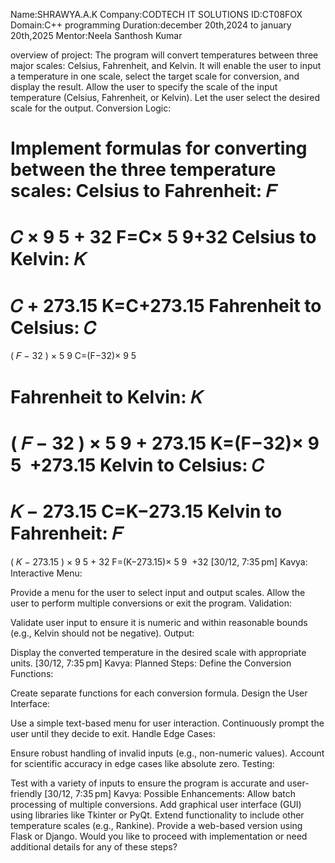 Name:SHRAWYA.A.K
Company:CODTECH IT SOLUTIONS
ID:CT08FOX
Domain:C++ programming
Duration:december 20th,2024 to january 20th,2025
Mentor:Neela Santhosh Kumar

overview of project:
The program will convert temperatures between three major scales: Celsius, Fahrenheit, and Kelvin. It will enable the user to input a temperature in one scale, select the target scale for conversion, and display the result.
Allow the user to specify the scale of the input temperature (Celsius, Fahrenheit, or Kelvin).
Let the user select the desired scale for the output.
Conversion Logic:

Implement formulas for converting between the three temperature scales:
Celsius to Fahrenheit: 
𝐹
=
𝐶
×
9
5
+
32
F=C× 
5
9
​
 +32
Celsius to Kelvin: 
𝐾
=
𝐶
+
273.15
K=C+273.15
Fahrenheit to Celsius: 
𝐶
=
(
𝐹
−
32
)
×
5
9
C=(F−32)× 
9
5
​
 
Fahrenheit to Kelvin: 
𝐾
=
(
𝐹
−
32
)
×
5
9
+
273.15
K=(F−32)× 
9
5
​
 +273.15
Kelvin to Celsius: 
𝐶
=
𝐾
−
273.15
C=K−273.15
Kelvin to Fahrenheit: 
𝐹
=
(
𝐾
−
273.15
)
×
9
5
+
32
F=(K−273.15)× 
5
9
​
 +32
[30/12, 7:35 pm] Kavya: Interactive Menu:

Provide a menu for the user to select input and output scales.
Allow the user to perform multiple conversions or exit the program.
Validation:

Validate user input to ensure it is numeric and within reasonable bounds (e.g., Kelvin should not be negative).
Output:

Display the converted temperature in the desired scale with appropriate units.
[30/12, 7:35 pm] Kavya: Planned Steps:
Define the Conversion Functions:

Create separate functions for each conversion formula.
Design the User Interface:

Use a simple text-based menu for user interaction.
Continuously prompt the user until they decide to exit.
Handle Edge Cases:

Ensure robust handling of invalid inputs (e.g., non-numeric values).
Account for scientific accuracy in edge cases like absolute zero.
Testing:

Test with a variety of inputs to ensure the program is accurate and user-friendly
[30/12, 7:35 pm] Kavya: Possible Enhancements:
Allow batch processing of multiple conversions.
Add graphical user interface (GUI) using libraries like Tkinter or PyQt.
Extend functionality to include other temperature scales (e.g., Rankine).
Provide a web-based version using Flask or Django.
Would you like to proceed with implementation or need additional details for any of these steps?
